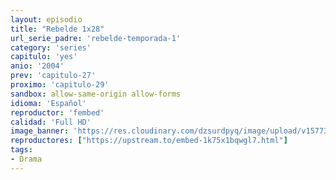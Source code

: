 ```yaml
---
layout: episodio
title: "Rebelde 1x28"
url_serie_padre: 'rebelde-temporada-1'
category: 'series'
capitulo: 'yes'
anio: '2004'
prev: 'capitulo-27'
proximo: 'capitulo-29'
sandbox: allow-same-origin allow-forms
idioma: 'Español'
reproductor: 'fembed'
calidad: 'Full HD'
image_banner: 'https://res.cloudinary.com/dzsurdpyq/image/upload/v1577313723/rebelde-temporada-1-min.jpg'
reproductores: ["https://upstream.to/embed-1k75x1bqwgl7.html"]
tags:
- Drama
---
```












